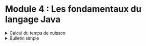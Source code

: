 # Module 4 : Les fondamentaux du langage Java

<details markdown="block">
<summary>Calcul du temps de cuisson</summary>

# Calcul du temps de cuisson

# More about this project

### Related course
ENI | INITIATION A LA PROGRAMMATION AVEC JAVA  
TRAVAUX PRATIQUE : Module 4 : Les fondamentaux du langage Java   
[Calcul du temps de cuisson](https://github.com/Dyrits/IALPAJ-TP/blob/master/Enonc%C3%A9s/Module%2004%20-%20Enonc%C3%A9%20TP%2001%20-%20Cuisson.pdf)

### Description of the project by ENI
Afficher le temps de cuisson d’une viande en fonction du type de la viande, du mode de
cuisson et du poids de la viande saisis par l’utilisateur :  

-  Pour cuire 500 grammes de bœuf, il faut :  
10 minutes si on le veut BLEU  
17 minutes si on le veut A POINT  
25 minutes si on le veut BIEN CUIT  

-  Pour cuire 400 grammes de porc, il faut :  
15 minutes si on le veut BLEU  
25 minutes si on le veut A POINT
40 minutes si on le veut BIEN CUIT 

- Le temps de cuisson est proportionnel au poids.  

- Le résultat est affiché en secondes.  

### Technologies | Libraries | Frameworks | Tools  
- Java

### Details | Comments
- This project has been freely made from scratch following global instructions.

### Status
Completed

#### Last update
10/06/2020

#### Last update (README.md)
10/06/2020
</details>
<details markdown="block">
<hr />
<summary>Bulletin simple</summary>

# Bulletin simple

# More about this project

### Related course
ENI | INITIATION A LA PROGRAMMATION AVEC JAVA  
TRAVAUX PRATIQUE : Module 4 : Les fondamentaux du langage Java  
[Bulletin simple](https://github.com/Dyrits/IALPAJ-TP/blob/master/Enonc%C3%A9s/Module%2004%20-%20Enonc%C3%A9%20TP%2002%20-%20Bulletin%20simple.pdf)

### Description of the project by ENI
Rédiger le programme qui permet de calculer et d’afficher le bulletin de salaire simplifié
d’un employé.
Les nom, prénom et statut (cadre, agent de maîtrise, employé de bureau) sont des
informations obligatoirement mentionnées sur le bulletin de salaire d’un employé.
L’utilisateur doit saisir le nom, le prénom, le statut ainsi que le nombre d’heures effectuées
par un employé.

#### Calcul du salaire de base :
Le salaire de base dépend du nombre d’heures travaillées en tenant compte des critères
suivants :
- de 0 à 169 heures : le salaire mensuel est égal au nombre d’heures travaillées
multiplié par le taux horaire
- de 169 à 180 heures : le taux horaire est majoré de 50 %
- au-delà de 180 heures : le taux horaire est majoré de 60 %
### Calcul des cotisations :
> Contenu manquant.  

#### Calcul du salaire à verser :
La prime est calculée en fonction du nombre d’enfants selon les règles suivantes :
- 0 enfant : pas de prime
- 1 enfant : 20€ de prime
- 2 enfants: 50€ de prime
- Plus de 2 enfants : 70€ + 20€ par enfants au-dessus de 2

Le calcul du montant net à payer s’effectue suivant la règle suivante :
Net à payer = Salaire de base – Total des cotisations salariales + Prime

### Technologies | Libraries | Frameworks | Tools  
- Java

### Details | Comments
- This project has been freely made from scratch following global instructions.

### Status
Completed

#### Last update
10/06/2020

#### Last update (README.md)
10/06/2020
</details>